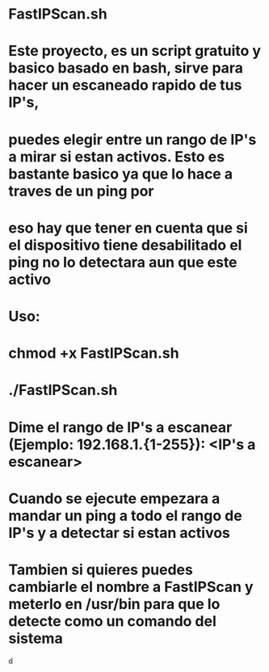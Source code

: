 # FastIPScan.sh
# Este proyecto, es un script gratuito y basico basado en bash, sirve para hacer un escaneado rapido de tus IP's,
# puedes elegir entre un rango de IP's a mirar si estan activos. Esto es bastante basico ya que lo hace a traves de un ping por
# eso hay que tener en cuenta que si el dispositivo tiene desabilitado el ping no lo detectara aun que este activo
#
# Uso:
# chmod +x FastIPScan.sh
# ./FastIPScan.sh
# Dime el rango de IP's a escanear (Ejemplo: 192.168.1.{1-255}): <IP's a escanear>
# Cuando se ejecute empezara a mandar un ping a todo el rango de IP's y a detectar si estan activos
#
# Tambien si quieres puedes cambiarle el nombre a FastIPScan y meterlo en /usr/bin para que lo detecte como un comando del sistema
d
